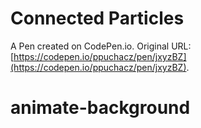 # Connected Particles

A Pen created on CodePen.io. Original URL: [https://codepen.io/ppuchacz/pen/jxyzBZ](https://codepen.io/ppuchacz/pen/jxyzBZ).

# animate-background

